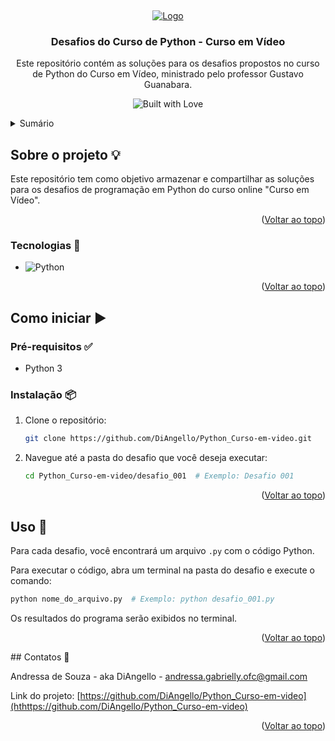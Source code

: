 <a id="readme-top"></a>
<br />
<div align="center">
  <a href="https://github.com/DiAngello/Python_Curso-em-video">
    <img src="" alt="Logo" >  </a>

  <h3 align="center">Desafios do Curso de Python - Curso em Vídeo</h3>

  <p align="center">
    Este repositório contém as soluções para os desafios propostos no curso de Python do Curso em Vídeo, ministrado pelo professor Gustavo Guanabara.
    <br />
  </p>
</div>

<p align="center">
  <img src="https://forthebadge.com/images/badges/built-with-love.png" alt="Built with Love">
</p>

<details>
  <summary>Sumário</summary>
  <ol>
    <li>
      <a href="#about-the-project">Sobre o projeto</a>
      <ul>
        <li><a href="#built-with">Tecnologias</a></li>
      </ul>
    </li>
    <li>
      <a href="#getting-started">Como iniciar</a>
      <ul>
        <li><a href="#prerequisites">Pré-requisitos</a></li>
        <li><a href="#installation">Instalação</a></li>
      </ul>
    </li>
    <li><a href="#usage">Uso</a></li>
    <li><a href="#contact">Contatos</a></li>
  </ol>
</details>

## Sobre o projeto 💡

Este repositório tem como objetivo armazenar e compartilhar as soluções para os desafios de programação em Python do curso online "Curso em Vídeo".

<p align="right">(<a href="#readme-top">Voltar ao topo</a>)</p>

### Tecnologias 🚀

* ![Python](https://img.shields.io/badge/python-3670A0?style=for-the-badge&logo=python&logoColor=ffdd54)

<p align="right">(<a href="#readme-top">Voltar ao topo</a>)</p>

## Como iniciar ▶️

### Pré-requisitos ✅

*   Python 3

### Instalação 📦

1.  Clone o repositório:
    ```sh
    git clone https://github.com/DiAngello/Python_Curso-em-video.git
    ```
2.  Navegue até a pasta do desafio que você deseja executar:
    ```sh
    cd Python_Curso-em-video/desafio_001  # Exemplo: Desafio 001
    ```

<p align="right">(<a href="#readme-top">Voltar ao topo</a>)</p>

## Uso 📌

Para cada desafio, você encontrará um arquivo `.py` com o código Python. 

Para executar o código, abra um terminal na pasta do desafio e execute o comando:

```sh
python nome_do_arquivo.py  # Exemplo: python desafio_001.py
```
Os resultados do programa serão exibidos no terminal.

<p align="right">(<a href="#readme-top">Voltar ao topo</a>)</p>
<!-- CONTACT -->
## Contatos 🌟

Andressa de Souza - aka DiAngello - andressa.gabrielly.ofc@gmail.com

Link do projeto: [https://github.com/DiAngello/Python_Curso-em-video](hthttps://github.com/DiAngello/Python_Curso-em-video)

<p align="right">(<a href="#readme-top">Voltar ao topo</a>)</p>
